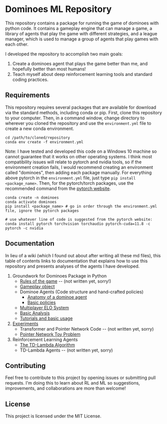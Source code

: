 # Dominoes ML Repository

This repository contains a package for running the game of dominoes with 
python code. It contains a gameplay engine that can manage a game, a library 
of agents that play the game with different strategies, and a league manager, 
which is used to manage a group of agents that play games with each other. 

I developed the repository to accomplish two main goals: 
1. Create a dominoes agent that plays the game better than me, and hopefully
   better than most humans!
2. Teach myself about deep reinforcement learning tools and standard coding
   practices. 

## Requirements

This repository requires several packages that are available for download via
the standard methods, including conda or pip. First, clone this repository to 
your computer. Then, in a command window, change directory to wherever you 
cloned the repository and use the `environment.yml` file to create a new conda 
environment. 

```
cd /path/to/cloned/repository
conda env create -f environment.yml
```

Note: I have tested and developed this code on a Windows 10 machine so cannot 
guarantee that it works on other operating systems. I think most compatibility
issues will relate to pytorch and nvidia tools, so if the environment creation 
fails, I would recommend creating an environment called "dominoes", then adding 
each package manually. For everything above pytorch in the `environment.yml` 
file, just type `pip install <package_name>`. Then, for the pytorch/torch 
packages, use the recommended command from the 
[pytorch website](https://pytorch.org/get-started/locally/).

```
conda create -n dominoes
conda activate dominoes
pip install <package_name> # go in order through the environment.yml file, ignore the pytorch packages

# use whatever line of code is suggested from the pytorch website:
conda install pytorch torchvision torchaudio pytorch-cuda=11.8 -c pytorch -c nvidia
```

## Documentation
In lieu of a wiki (which I found out about after writing all these md files),
this table of contents links to documentation that explains how to use this 
repository and presents analyses of the agents I have developed. 
1. Groundwork for Dominoes Package in Python
    - [Rules of the game](docs/dominoeRules.md) -- (not written yet, sorry!)
    - [Gameplay object](docs/gameplay.md)
    - Dominoe Agents (Code structure and hand-crafted policies)
        - [Anatomy of a dominoe agent](docs/agents.md)
        - [Basic policies](docs/basicPolicies.md)
    - [Multiplayer ELO System](docs/multiplayerElo.md)
    - [Basic Analysis](docs/basicAnalysis.md)
    - [Tutorials and basic usage](docs/tutorials.md)
2. [Experiments](experiments)
    - Transformer and Pointer Network Code -- (not written yet, sorry)
    - [Pointer Network Toy Problem](docs/pointerDemonstration.md)
4. Reinforcement Learning Agents
   - [The TD-Lambda Algorithm](docs/TDLambdaAgents.md)
   - TD-Lambda Agents -- (not written yet, sorry)

## Contributing
Feel free to contribute to this project by opening issues or submitting pull 
requests. I'm doing this to learn about RL and ML so suggestions, 
improvements, and collaborations are more than welcome!

## License
This project is licensed under the MIT License.

